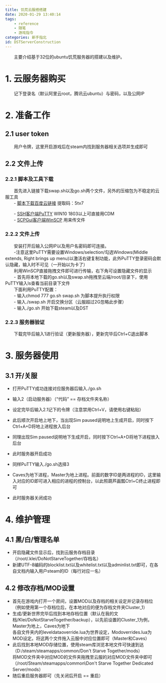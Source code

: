 ```yaml
---
title: 饥荒云服搭搭建
date: 2020-01-29 13:40:14
tags: 
    - reference
    - 随笔
    - 游戏指令
categories: 新手指北
id: DSTServerConstruction
---
```

　　主要介绍基于32位的ubuntu饥荒服务器的搭建以及维护。  
<!--more-->
# 1. 云服务器购买  
　　记下登录名（默认阿里云root，腾讯云ubuntu）与密码，以及公网IP  
# 2. 准备工作
## 2.1 user token
　　用户令牌，这里开启游戏后在steam内找到服务器相关选项并生成即可  
## 2.2 文件上传
### 2.2.1 脚本及工具下载  
　　首先进入链接下载swap.sh以及go.sh两个文件，另外的压缩包为不稳定的云服工具  
　　- [脚本下载百度云链接](https://pan.baidu.com/s/18XbCDXuqvWX-aEu2S7AvfQ)    提取码：5tv7  

　　- [SSH客户端PuTTY](https://www.chiark.greenend.org.uk/~sgtatham/putty/latest.html )  WIN10 1803以上可直接用CDM  
　　- [SCPGui客户端WinSCP](https://winscp.net/eng/download.php)  用来传文件
### 2.2.2 文件上传
　　安装打开后输入公网IP以及用户名密码即可连接。  
　　-注意这里PuTTY需要设置Windows/selection/勾选Windows(Middle extends, Right brings up menu)以激活右键复制功能，此外PuTTY登录密码会默认隐藏，输入时不可见（一开始以为卡了）  
　　利用WinSCP直接拖拽文件即可进行传输，右下角可设置隐藏文件的显示  
　　- 首先将本地下载的go.sh以及swap.sh拖拽至云端/root/目录下，使用PuTTY输入ls查看当前目录下文件  
　　下面利用PuTTY配置：  
　　- 输入chmod 777 go.sh swap.sh 为脚本提升执行权限  
　　- 输入./swap.sh 开启交换分区（云服超过2G忽略此步骤）  
　　- 输入./go.sh 开始下载steam以及DST  
### 2.2.3 服务器验证
　　下载完毕后输入1进行验证（更新服务器），更新完毕后Ctrl+C退出脚本  
# 3. 服务器使用
## 3.1 开/关服
- 打开PuTTY成功连接对应服务器后输入./go.sh  
- 输入2（启动服务器）（“代码” == 存档文件夹名称）  
- 设定完毕后输入2.1记下的令牌（注意禁用Ctrl+V，请使用右键粘贴）  
- 此后顺次开启地上地下，当出现Sim paused说明地上生成开启，同时按下Ctrl+A+D将地上进程放入后台  
- 同理出现Sim paused说明地下生成开启，同时按下Ctrl+A+D将地下进程放入后台  
- 此时服务器开启成功  

- 同样PuTTY输入./go.sh选择3  
- Caves为地下进程，Master为地上进程。前面的数字ID是两进程的ID，这里输入对应的ID即可进入相应的进程的控制台，以此照葫芦画瓢Ctrl+C终止进程即可  
- 此时服务器关闭成功  
# 4. 维护管理
## 4.1 黑/白/管理名单
- 开启隐藏文件显示后，找到云服务存档目录（/root/.klei/DoNotStarveTogether/存档名）  
- 新建UTF-8编码的blocklist.txt以及whitelist.txt以及adminlist.txt即可，在各自文档内输入用户steam的ID（每行对应一名）  
## 4.2 修改存档/MOD设置
- 首先在游戏内打开一个房间，设置MOD以及存档的相关设定并记录存档位（例如使用第一个存档位后，在本地对应的便为存档文件夹Cluster_1）  
- 生成/更新世界完毕后找到本地存档位置（默认在我的文档/Klei/DoNotStarveTogether/backup），以先前设置的Cluster_1为例，Master为地上，Caves为地下  
各自文件夹内的leveldataoverride.lua为世界设定，Modoverrides.lua为MOD设定。将这两个文件拖入云服中对应位置即可（Master和Caves）  
- 此后找到本地MOD存储位置，使用steam库浏览本地文件可快速到达（D:/steam/steamapps/common/Don't Starve Together/mods）  
将MOD文件夹中对应MOD的文件夹拖拽至云服的对应MOD文件夹中即可（/root/Steam/steamapps/common\Don't Starve Together Dedicated Server/mods）  
- 随后重启服务器即可（先关闭后开启 == 重启）